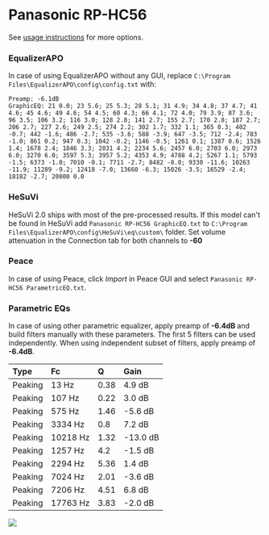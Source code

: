 # Panasonic RP-HC56
See [usage instructions](https://github.com/jaakkopasanen/AutoEq#usage) for more options.

### EqualizerAPO
In case of using EqualizerAPO without any GUI, replace `C:\Program Files\EqualizerAPO\config\config.txt`
with:
```
Preamp: -6.1dB
GraphicEQ: 21 0.0; 23 5.6; 25 5.3; 28 5.1; 31 4.9; 34 4.8; 37 4.7; 41 4.6; 45 4.6; 49 4.6; 54 4.5; 60 4.3; 66 4.1; 72 4.0; 79 3.9; 87 3.6; 96 3.5; 106 3.2; 116 3.0; 128 2.8; 141 2.7; 155 2.7; 170 2.8; 187 2.7; 206 2.7; 227 2.6; 249 2.5; 274 2.2; 302 1.7; 332 1.1; 365 0.3; 402 -0.7; 442 -1.6; 486 -2.7; 535 -3.6; 588 -3.9; 647 -3.5; 712 -2.4; 783 -1.0; 861 0.2; 947 0.3; 1042 -0.2; 1146 -0.5; 1261 0.1; 1387 0.6; 1526 1.4; 1678 2.4; 1846 3.3; 2031 4.2; 2234 5.6; 2457 6.0; 2703 6.0; 2973 6.0; 3270 6.0; 3597 5.3; 3957 5.2; 4353 4.9; 4788 4.2; 5267 1.1; 5793 -1.5; 6373 -1.0; 7010 -0.1; 7711 -2.7; 8482 -8.0; 9330 -11.6; 10263 -11.9; 11289 -9.2; 12418 -7.0; 13660 -6.3; 15026 -3.5; 16529 -2.4; 18182 -2.7; 20000 0.0
```

### HeSuVi
HeSuVi 2.0 ships with most of the pre-processed results. If this model can't be found in HeSuVi add
`Panasonic RP-HC56 GraphicEQ.txt` to `C:\Program Files\EqualizerAPO\config\HeSuVi\eq\custom\` folder.
Set volume attenuation in the Connection tab for both channels to **-60**

### Peace
In case of using Peace, click *Import* in Peace GUI and select `Panasonic RP-HC56 ParametricEQ.txt`.

### Parametric EQs
In case of using other parametric equalizer, apply preamp of **-6.4dB** and build filters manually
with these parameters. The first 5 filters can be used independently.
When using independent subset of filters, apply preamp of **-6.4dB**.

| Type    | Fc       |    Q | Gain     |
|:--------|:---------|:-----|:---------|
| Peaking | 13 Hz    | 0.38 | 4.9 dB   |
| Peaking | 107 Hz   | 0.22 | 3.0 dB   |
| Peaking | 575 Hz   | 1.46 | -5.6 dB  |
| Peaking | 3334 Hz  | 0.8  | 7.2 dB   |
| Peaking | 10218 Hz | 1.32 | -13.0 dB |
| Peaking | 1257 Hz  | 4.2  | -1.5 dB  |
| Peaking | 2294 Hz  | 5.36 | 1.4 dB   |
| Peaking | 7024 Hz  | 2.01 | -3.6 dB  |
| Peaking | 7206 Hz  | 4.51 | 6.8 dB   |
| Peaking | 17763 Hz | 3.83 | -2.0 dB  |

![](https://raw.githubusercontent.com/jaakkopasanen/AutoEq/master/results/rtings/avg/Panasonic%20RP-HC56/Panasonic%20RP-HC56.png)